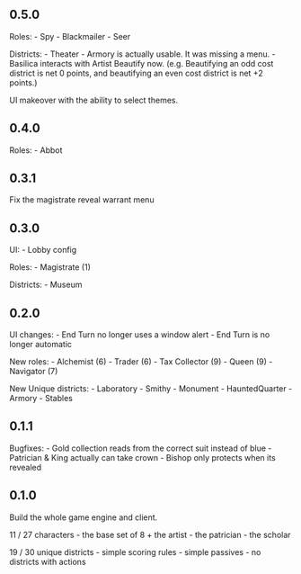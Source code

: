 ## 0.5.0
Roles:
    - Spy
    - Blackmailer
    - Seer

Districts:
    - Theater
    - Armory is actually usable. It was missing a menu.
    - Basilica interacts with Artist Beautify now. 
        (e.g. Beautifying an odd cost district is net 0 points, and beautifying an even cost district is net +2 points.)

UI makeover with the ability to select themes.

## 0.4.0
Roles:
    - Abbot

## 0.3.1 
Fix the magistrate reveal warrant menu

## 0.3.0

UI:
    - Lobby config

Roles:
    - Magistrate (1) 

Districts:
    - Museum 

## 0.2.0
UI changes:
    - End Turn no longer uses a window alert
    - End Turn is no longer automatic

New roles:
    - Alchemist (6)
    - Trader (6)
    - Tax Collector (9)
    - Queen (9)
    - Navigator (7) 
    
New Unique districts:
    - Laboratory 
    - Smithy 
    - Monument 
    - HauntedQuarter 
    - Armory 
    - Stables

## 0.1.1
Bugfixes:
    - Gold collection reads from the correct suit instead of blue
    - Patrician & King actually can take crown
    - Bishop only protects when its revealed

## 0.1.0
Build the whole game engine and client.

11 / 27 characters
    - the base set of 8 + the artist
    - the patrician
    - the scholar

19 / 30 unique districts
    - simple scoring rules
    - simple passives
    - no districts with actions
